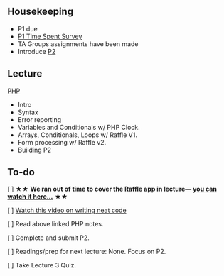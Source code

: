 ## Housekeeping
+ P1 due
+ [P1 Time Spent Survey](https://docs.google.com/a/susanbuck.net/forms/d/e/1FAIpQLSdwOBbxeyM-LageaAvBj9gapSaD5K8LS60DJy268fZu5eVwTw/viewform?c=0&w=1)
+ TA Groups assignments have been made
+ Introduce [P2](/Projects/P2)

## Lecture

[PHP](https://github.com/susanBuck/dwa15-fall2016-notes/tree/master/02_PHP)

+ Intro
+ Syntax
+ Error reporting
+ Variables and Conditionals w/ PHP Clock.
+ Arrays, Conditionals, Loops w/ Raffle V1.
+ Form processing w/ Raffle v2.
+ Building P2


## To-do
[ ] &#9733;&#9733; __We ran out of time to cover the Raffle app in lecture&mdash; [you can watch it here...](https://www.youtube.com/embed/zUOxV-6iTfY)__ &#9733;&#9733; 

[ ] [Watch this video on writing neat code](https://www.youtube.com/embed/nwIF9QnR0xc)

[ ] Read above linked PHP notes.

[ ] Complete and submit P2.

[ ] Readings/prep for next lecture: None. Focus on P2.

[ ] Take Lecture 3 Quiz.
